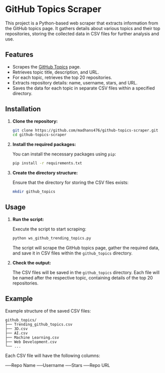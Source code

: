# GitHub Topics Scraper

This project is a Python-based web scraper that extracts information from the GitHub topics page. It gathers details about various topics and their top repositories, storing the collected data in CSV files for further analysis and use.

## Features

- Scrapes the [GitHub Topics](https://github.com/topics) page.
- Retrieves topic title, description, and URL.
- For each topic, retrieves the top 20 repositories.
- Extracts repository details: name, username, stars, and URL.
- Saves the data for each topic in separate CSV files within a specified directory.

## Installation

1. **Clone the repository:**

    ```bash
    git clone https://github.com/madhans476/github-topics-scraper.git
    cd github-topics-scraper
    ```

2. **Install the required packages:**

    You can install the necessary packages using `pip`:

    ```bash
    pip install -r requirements.txt
    ```

3. **Create the directory structure:**

    Ensure that the directory for storing the CSV files exists:

    ```bash
    mkdir github_topics
    ```

## Usage

1. **Run the script:**

    Execute the script to start scraping:

    ```bash
    python ws_github_trending_topics.py
    ```

    The script will scrape the GitHub topics page, gather the required data, and save it in CSV files within the `github_topics` directory.

2. **Check the output:**

    The CSV files will be saved in the `github_topics` directory. Each file will be named after the respective topic, containing details of the top 20 repositories.

## Example

Example structure of the saved CSV files:

```plaintext
github_topics/
├── Trending_github_topics.csv
├── 3D.csv
├── AI.csv
├── Machine Learning.csv
├── Web Development.csv
└── ...
```
Each CSV file will have the following columns:

──Repo Name
──Username
──Stars
──Repo URL
